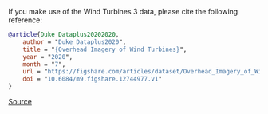 If you make use of the Wind Turbines 3 data, please cite the following reference:

```bibtex
@article{Duke Dataplus20202020,
    author = "Duke Dataplus2020",
    title = "{Overhead Imagery of Wind Turbines}",
    year = "2020",
    month = "7",
    url = "https://figshare.com/articles/dataset/Overhead_Imagery_of_Wind_Turbines/12744977",
    doi = "10.6084/m9.figshare.12744977.v1"
}
```

[Source](https://doi.org/10.6084/m9.figshare.12744977.v1)
